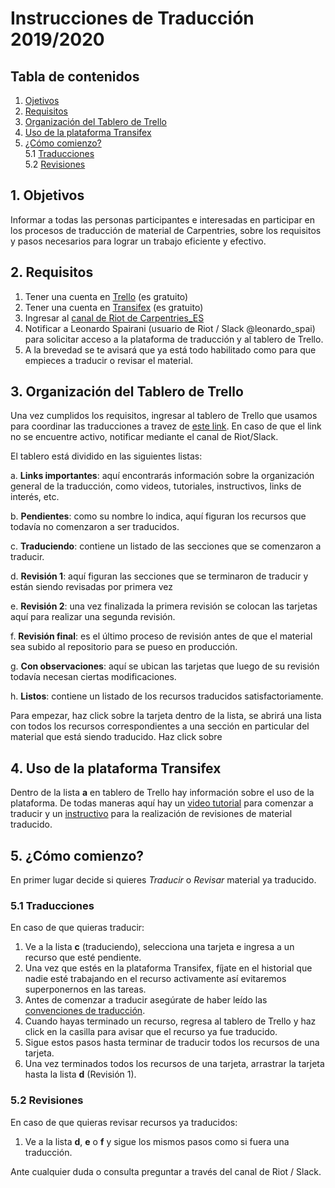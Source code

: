 # Instrucciones de Traducción 2019/2020

## Tabla de contenidos

1. [Ojetivos](#1.-Objetivos)  
2. [Requisitos](#2.-Requisitos)  
3. [Organización del Tablero de Trello](#3.-Organización-del-Tablero-de-Trello)  
4. [Uso de la plataforma Transifex](#4.-Uso-de-la-plataforma-Transifex)  
5. [¿Cómo comienzo?](#5.-¿Cómo-comienzo?)  
  5.1 [Traducciones](#5.1-Traducciones)  
  5.2 [Revisiones](#5.2-Revisiones)

## 1. Objetivos

Informar a todas las personas participantes e interesadas en participar en los procesos de traducción de material de Carpentries, sobre los requisitos y pasos necesarios para lograr un trabajo eficiente y efectivo.

## 2. Requisitos

1. Tener una cuenta en [Trello](https://trello.com/) (es gratuito)
2. Tener una cuenta en [Transifex](https://www.transifex.com/) (es gratuito)
3. Ingresar al [canal de Riot de Carpentries_ES](https://matrix.to/#/!DiYhyKboywrDdhLjXH:matrix.org?via=matrix.org&via=petrichor.me)
4. Notificar a Leonardo Spairani (usuario de Riot / Slack @leonardo_spai) para solicitar acceso a la plataforma de traducción y al tablero de Trello.
5. A la brevedad se te avisará que ya está todo habilitado como para que empieces a traducir o revisar el material.

## 3. Organización del Tablero de Trello

Una vez cumplidos los requisitos, ingresar al tablero de Trello que usamos para coordinar las traducciones a travez de [este link](https://trello.com/invite/b/8weO4xoS/b3d61bf7fcd3c7d0567201c20142bb13/notebook-translation-es). En caso de que el link no se encuentre activo, notificar mediante el canal de Riot/Slack.

El tablero está dividido en las siguientes listas:

a. **Links importantes**: aquí encontrarás información sobre la organización general de la traducción, como videos, tutoriales, instructivos, links de interés, etc.

b. **Pendientes**: como su nombre lo indica, aquí figuran los recursos que todavía no comenzaron a ser traducidos.

c. **Traduciendo**: contiene un listado de las secciones que se comenzaron a traducir.

d. **Revisión 1**: aquí figuran las secciones que se terminaron de traducir y están siendo revisadas por primera vez

e. **Revisión 2**: una vez finalizada la primera revisión se colocan las tarjetas aquí para realizar una segunda revisión.

f. **Revisión final**: es el último proceso de revisión antes de que el material sea subido al repositorio para se pueso en producción.

g. **Con observaciones**: aquí se ubican las tarjetas que luego de su revisión todavía necesan ciertas modificaciones.

h. **Listos**: contiene un listado de los recursos traducidos satisfactoriamente.

 Para empezar, haz click sobre la tarjeta dentro de la lista, se abrirá una lista con todos los recursos correspondientes a una sección en particular del material que está siendo traducido. Haz click sobre

## 4. Uso de la plataforma Transifex
Dentro de la lista **a** en tablero de Trello hay información sobre el uso de la plataforma. De todas maneras aquí hay un [video tutorial](https://youtu.be/388CDBUr62U) para comenzar a traducir y un [instructivo](https://docs.google.com/presentation/d/1pujIcar9aaOkJKGl8VqxlzJYcbpeHNAzcnZtCmsXJS0/edit?usp=sharing) para la realización de revisiones de material traducido.

## 5. ¿Cómo comienzo?

En primer lugar decide si quieres *Traducir* o *Revisar* material ya traducido.  

### 5.1 Traducciones

En caso de que quieras traducir: 
1. Ve a la lista **c** (traduciendo), selecciona una tarjeta e ingresa a un recurso que esté pendiente.  
2. Una vez que estés en la plataforma Transifex, fíjate en el historial que nadie esté trabajando en el recurso activamente así evitaremos superponernos en las tareas.  
3. Antes de comenzar a traducir asegúrate de haber leído las [convenciones de traducción](https://github.com/Carpentries-ES/board/blob/master/Convenciones_Traduccion.md).  
4. Cuando hayas terminado un recurso, regresa al tablero de Trello y haz click en la casilla para avisar que el recurso ya fue traducido. 
5. Sigue estos pasos hasta terminar de traducir todos los recursos de una tarjeta.
6. Una vez terminados todos los recursos de una tarjeta, arrastrar la tarjeta hasta la lista **d** (Revisión 1).

### 5.2 Revisiones
En caso de que quieras revisar recursos ya traducidos:
1. Ve a la lista **d**, **e** o **f** y sigue los mismos pasos como si fuera una traducción.

Ante cualquier duda o consulta preguntar a través del canal de Riot / Slack.
